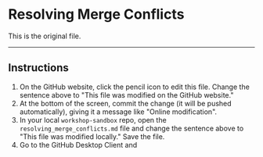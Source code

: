 # Resolving Merge Conflicts

This is the original file.

---

## Instructions

1. On the GitHub website, click the pencil icon to edit this file. Change the sentence above to "This file was modified on the GitHub website."
1. At the bottom of the screen, commit the change (it will be pushed automatically), giving it a message like "Online modification".
1. In your local `workshop-sandbox` repo, open the `resolving_merge_conflicts.md` file and change the sentence above to "This file was modified locally." Save the file.
1. Go to the GitHub Desktop Client and  